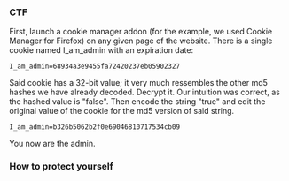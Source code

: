 ### CTF

First, launch a cookie manager addon (for the example, we used Cookie Manager for Firefox) on any given page of the website. There is a single cookie named I_am_admin with an expiration date:

    I_am_admin=68934a3e9455fa72420237eb05902327

Said cookie has a 32-bit value; it very much ressembles the other md5 hashes we have already decoded. Decrypt it. Our intuition was correct, as the hashed value is "false". Then encode the string "true" and edit the original value of the cookie for the md5 version of said string.

    I_am_admin=b326b5062b2f0e69046810717534cb09

You now are the admin.

### How to protect yourself
